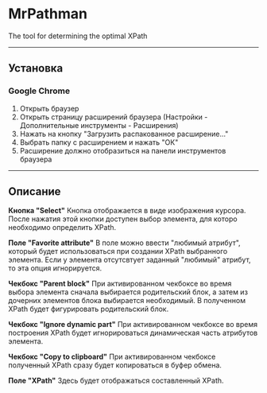# MrPathman
The tool for determining the optimal XPath

***
## Установка
### Google Chrome
1. Открыть браузер
2. Открыть страницу расширений браузера (Настройки - Дополнительные инструменты - Расширения)
3. Нажать на кнопку "Загрузить распакованное расширение..."
4. Выбрать папку с расширением и нажать "ОК"
5. Расширение должно отобразиться на панели инструментов браузера

***
## Описание 
**Кнопка "Select"**
Кнопка отображается в виде изображения курсора. После нажатия этой кнопки доступен выбор элемента, для которо необходимо определить XPath.

**Поле "Favorite attribute"**
В поле можно ввести "любимый атрибут", который будет использоваться при создании XPath выбранного элемента. Если у элемента отсутсвтует заданный "любимый" атрибут, то эта опция игнорируется.

**Чекбокс "Parent block"**
При активированном чекбоксе во время выбора элемента сначала выбирается родительский блок, а затем из дочерних элементов блока выбирается необходимый. В полученном XPath будет фигурировать родительский блок.

**Чекбокс "Ignore dynamic part"**
При активированном чекбоксе во время построения XPath будет игнорироваться динамическая часть атрибутов элемента.

**Чекбокс "Copy to clipboard"**
При активированном чекбоксе полученный XPath сразу будет копироваться в буфер обмена.

**Поле "XPath"**
Здесь будет отображаться составленный XPath.
